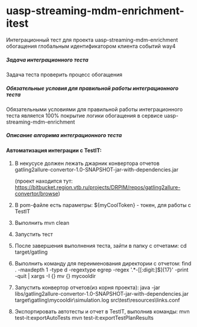 # uasp-streaming-mdm-enrichment-itest

Интеграционный тест для проекта uasp-streaming-mdm-enrichment обогащения глобальным идентификатором клиента событий way4 

##### Задача интеграционного теста

Задача теста проверить процесс обогащения

##### Обязательные условия для правильной работы интеграционного теста

Обязательными условиями для правильной работы интеграционного теста является 100% покрытие логики обогащения в сервисе uasp-streaming-mdm-enrichment 

##### Описание алгорима интеграционного теста

#### Автоматизация интеграции с TestIT:

1. В некусусе должен лежать джарник конвертора отчетов
   gatling2allure-convertor-1.0-SNAPSHOT-jar-with-dependencies.jar

   (проект находится тут: https://bitbucket.region.vtb.ru/projects/DRPIM/repos/gatling2allure-convertor/browse)

2. В pom-файле есть параметры:
   ${myCoolToken} - токен, для работы с TestIT

3. Выполнить mvn clean

4. Запустить тест

5. После завершения выполнения теста, зайти в папку с отчетами:
   cd target/gatling

6. Выполнить команду для переименования директории с отчетом:
   find . -maxdepth 1 -type d -regextype egrep -regex '.*\-[[:digit:]$]{17}' -print -quit | xargs -I {} mv {} mycooldir

7. Запустить конвертор отчетов(из корня проекта):
   java -jar libs/gatling2allure-convertor-1.0-SNAPSHOT-jar-with-dependencies.jar target\\gatling\\mycooldir\\simulation.log
   src\\test\\resources\\links.conf

8. Экспортировать автотесты и отчет в TestIT, выполнив команды:
   mvn test-it:exportAutoTests
   mvn test-it:exportTestPlanResults

